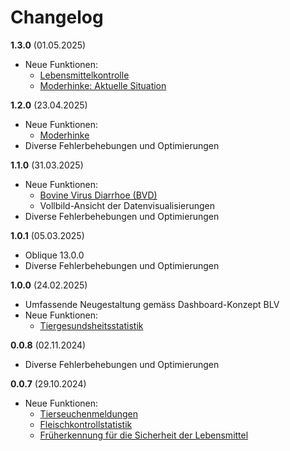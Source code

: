 # Changelog


**1.3.0** (01.05.2025)
- Neue Funktionen:
  - [Lebensmittelkontrolle](https://www.dashboard.blv.admin.ch/nutrition/food-safety/food-control)
  - [Moderhinke: Aktuelle Situation](https://www.dashboard.blv.admin.ch/animals/epizootics/foot-rot)

**1.2.0** (23.04.2025)
- Neue Funktionen:
  - [Moderhinke](https://www.dashboard.blv.admin.ch/animals/epizootics/foot-rot)
- Diverse Fehlerbehebungen und Optimierungen

**1.1.0** (31.03.2025)
- Neue Funktionen:
  - [Bovine Virus Diarrhoe (BVD)](https://www.dashboard.blv.admin.ch/animals/epizootics/bvd)
  - Vollbild-Ansicht der Datenvisualisierungen
- Diverse Fehlerbehebungen und Optimierungen

**1.0.1** (05.03.2025)
- Oblique 13.0.0
- Diverse Fehlerbehebungen und Optimierungen

**1.0.0** (24.02.2025)
- Umfassende Neugestaltung gemäss Dashboard-Konzept BLV
- Neue Funktionen:
  - [Tiergesundsheitsstatistik](https://www.dashboard.blv.admin.ch/animals/health/animal_health_statistics)

**0.0.8** (02.11.2024)
- Diverse Fehlerbehebungen und Optimierungen

**0.0.7** (29.10.2024)
- Neue Funktionen:
  - [Tierseuchenmeldungen](https://www.dashboard.blv.admin.ch/animals/animal-disease-notifications/bulletin/)
  - [Fleischkontrollstatistik](https://www.dashboard.blv.admin.ch/food_and_nutrition/meat-inspection-statistics/meat-inspection-statistics-ch)
  - [Früherkennung für die Sicherheit der Lebensmittel](https://www.dashboard.blv.admin.ch/food_and_nutrition/early-detection-for-food-safety)
